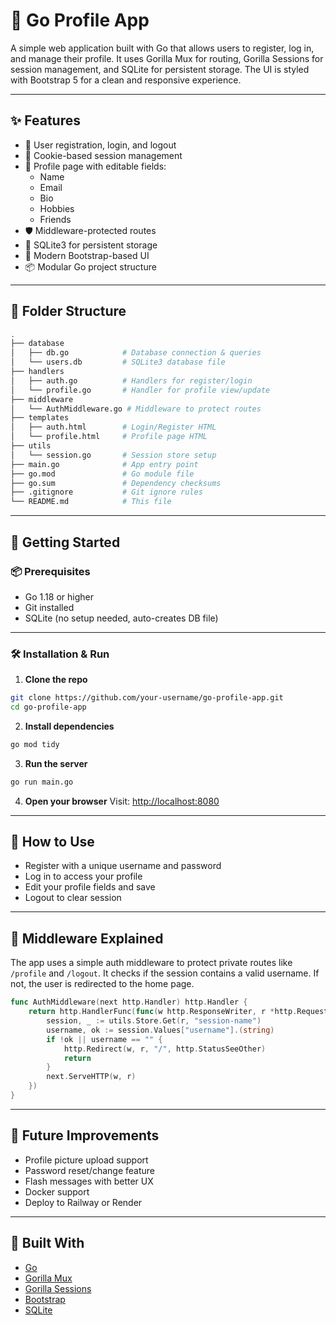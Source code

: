 # 👤 Go Profile App

A simple web application built with Go that allows users to register, log in, and manage their profile. It uses Gorilla Mux for routing, Gorilla Sessions for session management, and SQLite for persistent storage. The UI is styled with Bootstrap 5 for a clean and responsive experience.

---

## ✨ Features

- 🔐 User registration, login, and logout
- 🔄 Cookie-based session management
- 👤 Profile page with editable fields:
  - Name
  - Email
  - Bio
  - Hobbies
  - Friends
- 🛡️ Middleware-protected routes
- 💾 SQLite3 for persistent storage
- 🎨 Modern Bootstrap-based UI
- 📦 Modular Go project structure

---

## 📁 Folder Structure
```bash
.
├── database
│   ├── db.go            # Database connection & queries
│   └── users.db         # SQLite3 database file
├── handlers
│   ├── auth.go          # Handlers for register/login
│   └── profile.go       # Handler for profile view/update
├── middleware
│   └── AuthMiddleware.go # Middleware to protect routes
├── templates
│   ├── auth.html        # Login/Register HTML
│   └── profile.html     # Profile page HTML
├── utils
│   └── session.go       # Session store setup
├── main.go              # App entry point
├── go.mod               # Go module file
├── go.sum               # Dependency checksums
├── .gitignore           # Git ignore rules
└── README.md            # This file
```
---

## 🚀 Getting Started

### 📦 Prerequisites

- Go 1.18 or higher
- Git installed
- SQLite (no setup needed, auto-creates DB file)

---

### 🛠️ Installation & Run

1. **Clone the repo**
```bash
git clone https://github.com/your-username/go-profile-app.git
cd go-profile-app
````

2. **Install dependencies**

```bash
go mod tidy
```

3. **Run the server**

```bash
go run main.go
```

4. **Open your browser**
   Visit: [http://localhost:8080](http://localhost:8080)

---

## 🧪 How to Use

* Register with a unique username and password
* Log in to access your profile
* Edit your profile fields and save
* Logout to clear session

---

## 🔐 Middleware Explained

The app uses a simple auth middleware to protect private routes like `/profile` and `/logout`. It checks if the session contains a valid username. If not, the user is redirected to the home page.

```go
func AuthMiddleware(next http.Handler) http.Handler {
	return http.HandlerFunc(func(w http.ResponseWriter, r *http.Request) {
		session, _ := utils.Store.Get(r, "session-name")
		username, ok := session.Values["username"].(string)
		if !ok || username == "" {
			http.Redirect(w, r, "/", http.StatusSeeOther)
			return
		}
		next.ServeHTTP(w, r)
	})
}
```

---

## 📌 Future Improvements

* Profile picture upload support
* Password reset/change feature
* Flash messages with better UX
* Docker support
* Deploy to Railway or Render

---

## 🙌 Built With

* [Go](https://go.dev/)
* [Gorilla Mux](https://github.com/gorilla/mux)
* [Gorilla Sessions](https://github.com/gorilla/sessions)
* [Bootstrap](https://getbootstrap.com/)
* [SQLite](https://www.sqlite.org/index.html)

